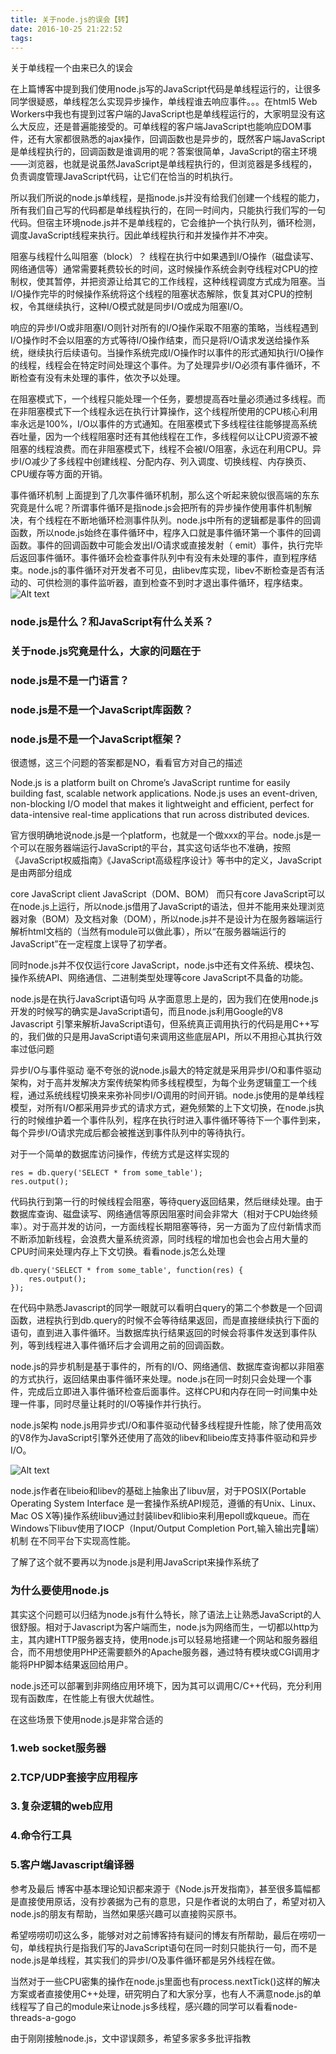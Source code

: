 ```yaml
---
title: 关于node.js的误会【转】
date: 2016-10-25 21:22:52
tags:
---
```

关于单线程一个由来已久的误会

在上篇博客中提到我们使用node.js写的JavaScript代码是单线程运行的，让很多同学很疑惑，单线程怎么实现异步操作，单线程谁去响应事件。。。在html5 Web Workers中我也有提到过客户端的JavaScript也是单线程运行的，大家明显没有这么大反应，还是普遍能接受的。可单线程的客户端JavaScript也能响应DOM事件，还有大家都很熟悉的ajax操作，回调函数也是异步的，既然客户端JavaScript是单线程执行的，回调函数是谁调用的呢？答案很简单，JavaScript的宿主环境——浏览器，也就是说虽然JavaScript是单线程执行的，但浏览器是多线程的，负责调度管理JavaScript代码，让它们在恰当的时机执行。

所以我们所说的node.js单线程，是指node.js并没有给我们创建一个线程的能力，所有我们自己写的代码都是单线程执行的，在同一时间内，只能执行我们写的一句代码。但宿主环境node.js并不是单线程的，它会维护一个执行队列，循环检测，调度JavaScript线程来执行。因此单线程执行和并发操作并不冲突。

阻塞与线程什么叫阻塞（block）？
线程在执行中如果遇到I/O操作（磁盘读写、网络通信等）通常需要耗费较长的时间，这时候操作系统会剥夺线程对CPU的控制权，使其暂停，并把资源让给其它的工作线程，这种线程调度方式成为阻塞。当I/O操作完毕的时候操作系统将这个线程的阻塞状态解除，恢复其对CPU的控制权，令其继续执行，这种I/O模式就是同步I/O或成为阻塞I/O。

响应的异步I/O或非阻塞I/O则针对所有的I/O操作采取不阻塞的策略，当线程遇到I/O操作时不会以阻塞的方式等待I/O操作结束，而只是将I/O请求发送给操作系统，继续执行后续语句。当操作系统完成I/O操作时以事件的形式通知执行I/O操作的线程，线程会在特定时间处理这个事件。为了处理异步I/O必须有事件循环，不断检查有没有未处理的事件，依次予以处理。

在阻塞模式下，一个线程只能处理一个任务，要想提高吞吐量必须通过多线程。而在非阻塞模式下一个线程永远在执行计算操作，这个线程所使用的CPU核心利用率永远是100%，I/O以事件的方式通知。在阻塞模式下多线程往往能够提高系统吞吐量，因为一个线程阻塞时还有其他线程在工作，多线程何以让CPU资源不被阻塞的线程浪费。而在非阻塞模式下，线程不会被I/O阻塞，永远在利用CPU。异步I/O减少了多线程中创建线程、分配内存、列入调度、切换线程、内存换页、CPU缓存等方面的开销。

事件循环机制
上面提到了几次事件循环机制，那么这个听起来貌似很高端的东东究竟是什么呢？所谓事件循环是指node.js会把所有的异步操作使用事件机制解决，有个线程在不断地循环检测事件队列。node.js中所有的逻辑都是事件的回调函数，所以node.js始终在事件循环中，程序入口就是事件循环第一个事件的回调函数。事件的回调函数中可能会发出I/O请求或直接发射（ emit）事件，执行完毕后返回事件循环。事件循环会检查事件队列中有没有未处理的事件，直到程序结束。node.js的事件循环对开发者不可见，由libev库实现，libev不断检查是否有活动的、可供检测的事件监听器，直到检查不到时才退出事件循环，程序结束。
![Alt text](http://images.cnitblog.com/blog/349217/201312/15164932-d9522c09f6094aa2b89455889a3f0e3b.png)
### node.js是什么？和JavaScript有什么关系？

### 关于node.js究竟是什么，大家的问题在于

### node.js是不是一门语言？

### node.js是不是一个JavaScript库函数？

### node.js是不是一个JavaScript框架？

很遗憾，这三个问题的答案都是NO，看看官方对自己的描述

Node.js is a platform built on Chrome’s JavaScript runtime for easily building fast, scalable network applications. Node.js uses an event-driven, non-blocking I/O model that makes it lightweight and efficient, perfect for data-intensive real-time applications that run across distributed devices.

官方很明确地说node.js是一个platform，也就是一个做xxx的平台。node.js是一个可以在服务器端运行JavaScript的平台，其实这句话华也不准确，按照《JavaScript权威指南》《JavaScript高级程序设计》等书中的定义，JavaScript是由两部分组成

core JavaScript
client JavaScript（DOM、BOM）
而只有core JavaScript可以在node.js上运行，所以node.js借用了JavaScript的语法，但并不能用来处理浏览器对象（BOM）及文档对象（DOM），所以node.js并不是设计为在服务器端运行解析html文档的（当然有module可以做此事），所以“在服务器端运行的JavaScript”在一定程度上误导了初学者。

同时node.js并不仅仅运行core JavaScript，node.js中还有文件系统、模块包、操作系统API、网络通信、二进制类型处理等core JavaScript不具备的功能。

node.js是在执行JavaScript语句吗
从字面意思上是的，因为我们在使用node.js开发的时候写的确实是JavaScript语句，而且node.js利用Google的V8 Javascript 引擎来解析JavaScript语句，但系统真正调用执行的代码是用C++写的，我们做的只是用JavaScript语句来调用这些底层API，所以不用担心其执行效率过低问题

异步I/O与事件驱动
毫不夸张的说node.js最大的特定就是采用异步I/O和事件驱动架构，对于高并发解决方案传统架构师多线程模型，为每个业务逻辑童工一个线程，通过系统线程切换来来弥补同步I/O调用的时间开销。node.js使用的是单线程模型，对所有I/O都采用异步式的请求方式，避免频繁的上下文切换，在node.js执行的时候维护着一个事件队列，程序在执行时进入事件循环等待下一个事件到来，每个异步I/O请求完成后都会被推送到事件队列中的等待执行。

对于一个简单的数据库访问操作，传统方式是这样实现的

	res = db.query('SELECT * from some_table');
	res.output();
代码执行到第一行的时候线程会阻塞，等待query返回结果，然后继续处理。由于数据库查询、磁盘读写、网络通信等原因阻塞时间会非常大（相对于CPU始终频率）。对于高并发的访问，一方面线程长期阻塞等待，另一方面为了应付新情求而不断添加新线程，会浪费大量系统资源，同时线程的增加也会也会占用大量的CPU时间来处理内存上下文切换。看看node.js怎么处理

 	db.query('SELECT * from some_table', function(res) { 
   		res.output();
	});
在代码中熟悉Javascript的同学一眼就可以看明白query的第二个参数是一个回调函数，进程执行到db.query的时候不会等待结果返回，而是直接继续执行下面的语句，直到进入事件循环。当数据库执行结果返回的时候会将事件发送到事件队列，等到线程进入事件循环后才会调用之前的回调函数。

node.js的异步机制是基于事件的，所有的I/O、网络通信、数据库查询都以非阻塞的方式执行，返回结果由事件循环来处理。node.js在同一时刻只会处理一个事件，完成后立即进入事件循环检查后面事件。这样CPU和内存在同一时间集中处理一件事，同时尽量让耗时的I/O等操作并行执行。

node.js架构
node.js用异步式I/O和事件驱动代替多线程提升性能，除了使用高效的V8作为JavaScript引擎外还使用了高效的libev和libeio库支持事件驱动和异步I/O。

![Alt text](http://images.cnitblog.com/blog/349217/201312/15160642-f5975482ad8641dab0712d26b7118401.png)

node.js作者在libeio和libev的基础上抽象出了libuv层，对于POSIX(Portable Operating System Interface 是一套操作系统API规范，遵循的有Unix、Linux、Mac OS X等)操作系统libuv通过封装libev和libio来利用epoll或kqueue。而在Windows下libuv使用了IOCP（Input/Output Completion Port,输入输出完􏰛端）机制 在不同平台下实现高性能。

了解了这个就不要再以为node.js是利用JavaScript来操作系统了

### 为什么要使用node.js

其实这个问题可以归结为node.js有什么特长，除了语法上让熟悉JavaScript的人很舒服。相对于Javascript为客户端而生，node.js为网络而生，一切都以http为主，其内建HTTP服务器支持，使用node.js可以轻易地搭建一个网站和服务器组合，而不用想使用PHP还需要额外的Apache服务器，通过特有模块或CGI调用才能将PHP脚本结果返回给用户。

node.js还可以部署到非网络应用环境下，因为其可以调用C/C++代码，充分利用现有函数库，在性能上有很大优越性。

在这些场景下使用node.js是非常合适的

### 1.web socket服务器
### 2.TCP/UDP套接字应用程序
### 3.复杂逻辑的web应用
### 4.命令行工具
### 5.客户端Javascript编译器

参考及最后
博客中基本理论知识都来源于《Node.js开发指南》，甚至很多篇幅都是直接使用原话，没有抄袭据为己有的意思，只是作者说的太明白了，希望对初入node.js的朋友有帮助，当然如果感兴趣可以直接购买原书。

希望唠唠叨叨这么多，能够对对之前博客持有疑问的博友有所帮助，最后在唠叨一句，单线程执行是指我们写的JavaScript语句在同一时刻只能执行一句，而不是node.js是单线程，其实我们的异步I/O及事件循环都是另外线程在做。

当然对于一些CPU密集的操作在node.js里面也有process.nextTick()这样的解决方案或者直接使用C++处理，研究明白了和大家分享，也有人不满意node.js的单线程写了自己的module来让node.js多线程，感兴趣的同学可以看看node-threads-a-gogo

由于刚刚接触node.js，文中谬误颇多，希望多家多多批评指教

